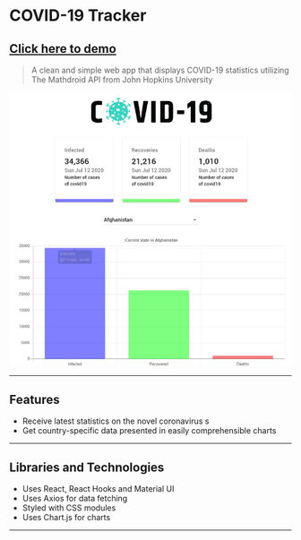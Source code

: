 # COVID-19 Tracker

## **<a href="#" target="_blank">Click here to demo</a>**

> A clean and simple web app that displays COVID-19 statistics utilizing The Mathdroid API from John Hopkins University

![](./public/demo.JPG)

---

## Features

-   Receive latest statistics on the novel coronavirus
    s
-   Get country-specific data presented in easily comprehensible charts

---

## Libraries and Technologies

-   Uses React, React Hooks and Material UI
-   Uses Axios for data fetching
-   Styled with CSS modules
-   Uses Chart.js for charts

---
